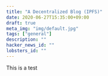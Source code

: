```yaml
---
title: "A Decentralized Blog (IPFS)"
date: 2020-06-27T15:35:00+09:00
draft: true
meta_img: "img/default.jpg"
tags: ["general"]
description: ""
hacker_news_id: ""
lobsters_id: ""
---
```

This is a test